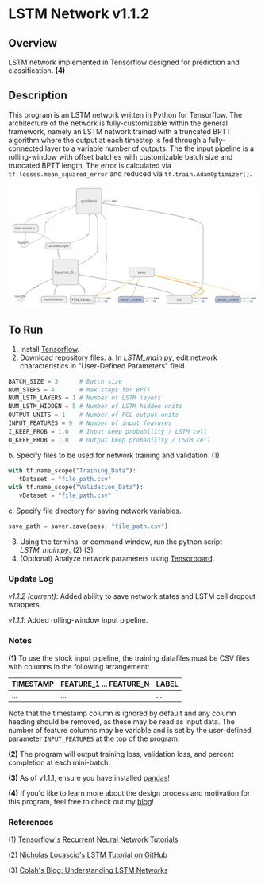 # LSTM Network v1.1.2

## Overview
LSTM network implemented in Tensorflow designed for prediction and classification. **(4)**

## Description
This program is an LSTM network written in Python for Tensorflow. The architecture of the network is fully-customizable within the general framework, namely an LSTM network trained with a truncated BPTT algorithm where the output at each timestep is fed through a fully-connected layer to a variable number of outputs. The the input pipeline is a rolling-window with offset batches with customizable batch size and truncated BPTT length. The error is calculated via `tf.losses.mean_squared_error` and reduced via `tf.train.AdamOptimizer()`.

![Tensorboard Graph](https://github.com/jonzia/LSTM_Network/blob/master/Media/Graph112.PNG)

## To Run
1. Install [Tensorflow](https://www.tensorflow.org/install/).
2. Download repository files.
  a. In *LSTM_main.py*, edit network characteristics in "User-Defined Parameters" field.
  ```python
BATCH_SIZE = 3		# Batch size
NUM_STEPS = 4		# Max steps for BPTT
NUM_LSTM_LAYERS = 1	# Number of LSTM layers
NUM_LSTM_HIDDEN = 5	# Number of LSTM hidden units
OUTPUT_UNITS = 1	# Number of FCL output units
INPUT_FEATURES = 9	# Number of input features
I_KEEP_PROB = 1.0	# Input keep probability / LSTM cell
O_KEEP_PROB = 1.0	# Output keep probability / LSTM cell
```
  b. Specify files to be used for network training and validation. (1)
 ```python
 with tf.name_scope("Training_Data"):
	tDataset = "file_path.csv"
with tf.name_scope("Validation_Data"):
	vDataset = "file_path.csv"
 ```
  c. Specify file directory for saving network variables.
 ```python
save_path = saver.save(sess, "file_path.csv")
 ```
3. Using the terminal or command window, run the python script *LSTM_main.py*. (2) (3)
4. (Optional) Analyze network parameters using [Tensorboard](https://www.tensorflow.org/get_started/summaries_and_tensorboard).

### Update Log
_v1.1.2 (current)_: Added ability to save network states and LSTM cell dropout wrappers.

_v1.1.1_: Added rolling-window input pipeline.

### Notes
**(1)** To use the stock input pipeline, the training datafiles must be CSV files with columns in the following arrangement:

TIMESTAMP | FEATURE_1 ... FEATURE_N | LABEL
----------|-------------------------|------
... | ... | ...

Note that the timestamp column is ignored by default and any column heading should be removed, as these may be read as input data. The number of feature columns may be variable and is set by the user-defined parameter `INPUT_FEATURES` at the top of the program.

**(2)** The program will output training loss, validation loss, and percent completion at each mini-batch.

**(3)** As of v1.1.1, ensure you have installed [pandas](https://pandas.pydata.org/pandas-docs/stable/install.html)!

**(4)** If you'd like to learn more about the design process and motivation for this program, feel free to check out my [blog](https://www.jonzia.me/projects/fog-problem)!

### References
(1) [Tensorflow's Recurrent Neural Network Tutorials](https://www.tensorflow.org/tutorials/recurrent)

(2) [Nicholas Locascio's LSTM Tutorial on GitHub](https://github.com/nicholaslocascio/bcs-lstm/blob/master/Lab.ipynb)

(3) [Colah's Blog: Understanding LSTM Networks](http://colah.github.io/posts/2015-08-Understanding-LSTMs/)
